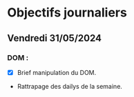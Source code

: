 # Objectifs journaliers

## Vendredi 31/05/2024

### DOM :

- [x] Brief manipulation du DOM.
- Rattrapage des dailys de la semaine.